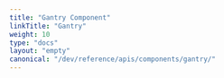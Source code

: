 ```yaml
---
title: "Gantry Component"
linkTitle: "Gantry"
weight: 10
type: "docs"
layout: "empty"
canonical: "/dev/reference/apis/components/gantry/"
---
```

